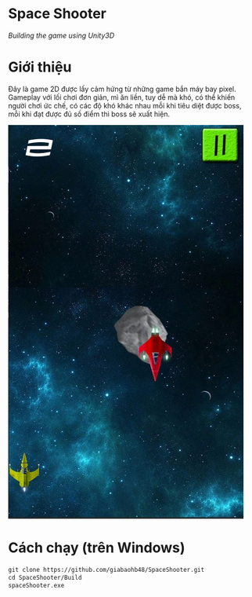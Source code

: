 # Space Shooter
*Building the game using Unity3D*

# Giới thiệu
Đây là game 2D được lấy cảm hứng từ những game bắn máy bay pixel.
Gameplay với lối chơi đơn giản, mì ăn liền, tuy dễ mà khó, có thể khiến người chơi ức chế, có các độ khó khác nhau mỗi khi tiêu diệt được boss, mỗi khi đạt được đủ số điểm thì boss sẽ xuất hiện. 

<img src="./img/image_game.jpg">

# Cách chạy (trên Windows)
```
git clone https://github.com/giabaohb48/SpaceShooter.git
cd SpaceShooter/Build
spaceShooter.exe
```

